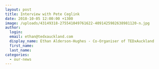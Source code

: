 ```yaml
---
layout: post
title: Interview with Pete Ceglink
date: 2018-10-05 12:00:00 +1300
image: /uploads/43149318-275541049761622-4091425982638981120-n.jpg
author:
  login:
  email: ethan@tedxauckland.com
  display_name: Ethan Alderson-Hughes - Co-Organiser of TEDxAuckland
  first_name:
  last_name:
categories:
  - our-news
---
```

